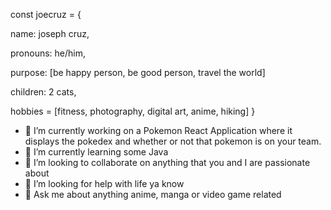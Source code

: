 const joecruz = {

  name: joseph cruz,

  pronouns: he/him,
  
  purpose: [be happy person, be good person, travel the world]
  
  children: 2 cats,
  
  hobbies = [fitness, photography, digital art, anime, hiking]
}
- 🔭 I’m currently working on a Pokemon React Application where it displays the pokedex and whether or not that pokemon is on your team.
- 🌱 I’m currently learning some Java
- 👯 I’m looking to collaborate on anything that you and I are passionate about
- 🤔 I’m looking for help with life ya know
- 💬 Ask me about anything anime, manga or video game related
